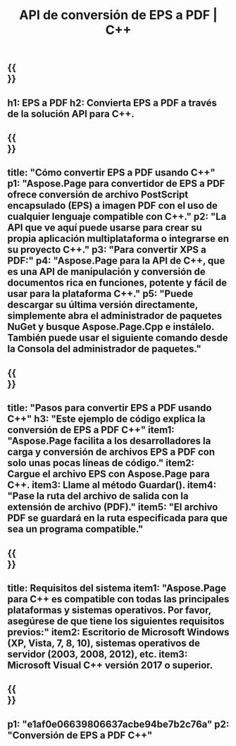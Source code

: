 ﻿---
translation: true
template: /_templates/_conversion-child-cpp.md
title: API de conversión de EPS a PDF | C++
url: /cpp/conversion/eps-to-pdf/
description: Conversión de EPS a PDF proporcionada por Aspose.Page para la solución API de C++. Funciona en C++ Runtime Environment para Windows de 32 bits, Windows de 64 bits y Linux de 64 bits.
informat: EPS
outformat: PDF
otherformats: XPS PS
---

{{<section banner>}}
---
h1: EPS a PDF
h2: Convierta EPS a PDF a través de la solución API para C++.
---

{{<section overview>}}
---
title: "Cómo convertir EPS a PDF usando C++"
p1: "Aspose.Page para convertidor de EPS a PDF ofrece conversión de archivo PostScript encapsulado (EPS) a imagen PDF con el uso de cualquier lenguaje compatible con C++."
p2: "La API que ve aquí puede usarse para crear su propia aplicación multiplataforma o integrarse en su proyecto C++."
p3: "Para convertir XPS a PDF:"
p4: "Aspose.Page para la API de C++, que es una API de manipulación y conversión de documentos rica en funciones, potente y fácil de usar para la plataforma C++."
p5: "Puede descargar su última versión directamente, simplemente abra el administrador de paquetes NuGet y busque Aspose.Page.Cpp e instálelo. También puede usar el siguiente comando desde la Consola del administrador de paquetes."
---

{{<section feature1>}}
---
title: "Pasos para convertir EPS a PDF usando C++"
h3: "Este ejemplo de código explica la conversión de EPS a PDF C++"
item1: "Aspose.Page facilita a los desarrolladores la carga y conversión de archivos EPS a PDF con solo unas pocas líneas de código."
item2: Cargue el archivo EPS con Aspose.Page para C++.
item3: Llame al método Guardar().
item4: "Pase la ruta del archivo de salida con la extensión de archivo (PDF)."
item5: "El archivo PDF se guardará en la ruta especificada para que sea un programa compatible."
---

{{<section feature2>}}
---
title: Requisitos del sistema
item1: "Aspose.Page para C++ es compatible con todas las principales plataformas y sistemas operativos. Por favor, asegúrese de que tiene los siguientes requisitos previos:"
item2: Escritorio de Microsoft Windows (XP, Vista, 7, 8, 10), sistemas operativos de servidor (2003, 2008, 2012), etc.
item3: Microsoft Visual C++ versión 2017 o superior.
---

{{<section gist>}}
---
p1: "e1af0e06639806637acbe94be7b2c76a"
p2: "Conversión de EPS a PDF C++"
---
